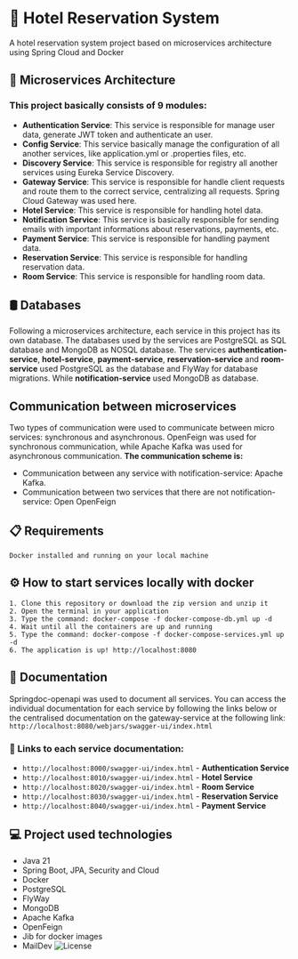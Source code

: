 # 🏨 Hotel Reservation System 

A hotel reservation system project based on  microservices architecture using Spring Cloud and Docker

## 🍃 Microservices Architecture
### This project basically consists of 9 modules:
- **Authentication Service**: This service is responsible for manage user data, generate JWT token and authenticate an user.
- **Config Service**: This service basically manage the configuration of all another services, like application.yml or .properties files, etc.
- **Discovery Service**: This service is responsible for registry all another services using Eureka Service Discovery.
- **Gateway Service**: This service is responsible for handle client requests and route them to the correct service, centralizing all requests. Spring Cloud Gateway was used here.
- **Hotel Service**: This service is responsible for handling hotel data. 
- **Notification Service**: This service is basically responsible for sending emails with important informations about reservations, payments, etc.
- **Payment Service**: This service is responsible for handling payment data.
- **Reservation Service**: This service is responsible for handling reservation data.
- **Room Service**: This service is responsible for handling room data.

## 🛢️ Databases 
Following a microservices architecture, each service in this project has its own database. The databases used by the services are PostgreSQL as SQL database and MongoDB as NOSQL database. The services **authentication-service**, **hotel-service**, **payment-service**, **reservation-service** and **room-service** used PostgreSQL as the database and FlyWay for database migrations. While **notification-service** used MongoDB as database.

## Communication between microservices
Two types of communication were used to communicate between micro services: synchronous and asynchronous. OpenFeign was used for synchronous communication, while Apache Kafka was used for asynchronous communication. **The communication scheme is:**

- Communication between any service with notification-service: Apache Kafka.
- Communication between two services that there are not notification-service: Open OpenFeign

## 📋 Requirements 

    Docker installed and running on your local machine

## ⚙️ How to start services locally with docker

    1. Clone this repository or download the zip version and unzip it
    2. Open the terminal in your application
    3. Type the command: docker-compose -f docker-compose-db.yml up -d
    4. Wait until all the containers are up and running
    5. Type the command: docker-compose -f docker-compose-services.yml up -d
    6. The application is up! http://localhost:8080

##  📄  Documentation 

Springdoc-openapi was used to document all services. You can access the individual documentation for each service by following the links below or the centralised documentation on the gateway-service at the following link: `http://localhost:8080/webjars/swagger-ui/index.html`

### 📄 Links to each service documentation: 

- `http://localhost:8000/swagger-ui/index.html` - **Authentication Service**
- `http://localhost:8010/swagger-ui/index.html` - **Hotel Service**
- `http://localhost:8020/swagger-ui/index.html` -  **Room Service**
- `http://localhost:8030/swagger-ui/index.html` -   **Reservation Service**
- `http://localhost:8040/swagger-ui/index.html` -    **Payment Service**

##  💻  Project used technologies

- Java 21 
- Spring Boot, JPA, Security and Cloud
- Docker
- PostgreSQL
- FlyWay
- MongoDB
- Apache Kafka
- OpenFeign
- Jib for docker images
- MailDev
![License](https://img.shields.io/badge/license-MIT-blue)
